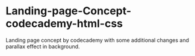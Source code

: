 # Landing-page-Concept-codecademy-html-css
Landing page concept by codecademy with some additional changes and parallax effect in background.
